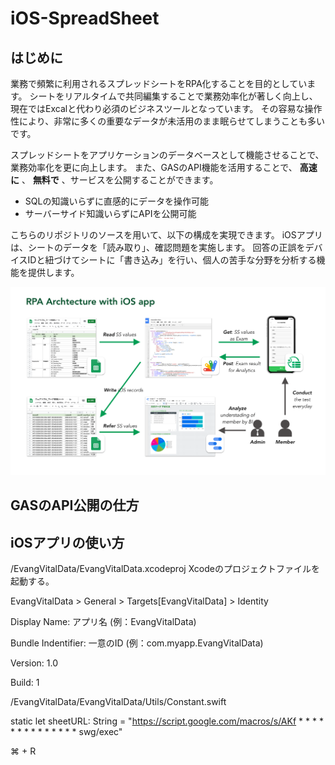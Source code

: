 # iOS-SpreadSheet

## はじめに
業務で頻繁に利用されるスプレッドシートをRPA化することを目的としています。
シートをリアルタイムで共同編集することで業務効率化が著しく向上し、現在ではExcalと代わり必須のビジネスツールとなっています。
その容易な操作性により、非常に多くの重要なデータが未活用のまま眠らせてしまうことも多いです。

スプレッドシートをアプリケーションのデータベースとして機能させることで、業務効率化を更に向上します。
また、GASのAPI機能を活用することで、 **高速に** 、 **無料で** 、サービスを公開することができます。
 - SQLの知識いらずに直感的にデータを操作可能
 - サーバーサイド知識いらずにAPIを公開可能

こちらのリポジトリのソースを用いて、以下の構成を実現できます。
iOSアプリは、シートのデータを「読み取り」、確認問題を実施します。
回答の正誤をデバイスIDと紐づけてシートに「書き込み」を行い、個人の苦手な分野を分析する機能を提供します。

![EvangVD-Architecture](https://github.com/saenuruki/iOS-SpreadSheet/blob/master/images/EvangVD-Architecture.png)

## GASのAPI公開の仕方


## iOSアプリの使い方

/EvangVitalData/EvangVitalData.xcodeproj Xcodeのプロジェクトファイルを起動する。

EvangVitalData > General > Targets[EvangVitalData] > Identity

Display Name: アプリ名 (例：EvangVitalData)

Bundle Indentifier: 一意のID (例：com.myapp.EvangVitalData)

Version: 1.0

Build: 1

/EvangVitalData/EvangVitalData/Utils/Constant.swift

static let sheetURL: String = "https://script.google.com/macros/s/AKf \* \* \* \* \* \* \* \* \* \* \* \* \* \* swg/exec"

⌘ + R
